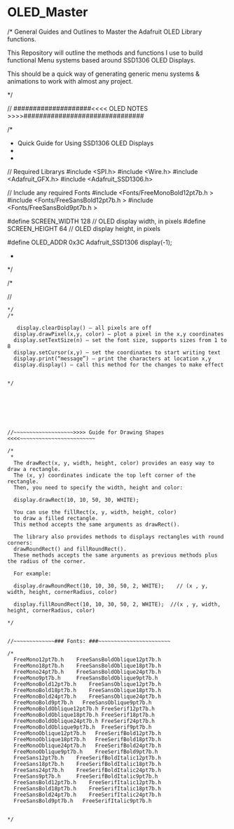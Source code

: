 # OLED_Master


/*
General Guides and Outlines to Master the Adafruit OLED Library functions.


This Repository will outline the methods and functions I use to build functional Menu
systems based around SSD1306 OLED Displays.


This should be a quick way of generating generic menu systems & animations to
work with almost any project.


*/

// ####################<<<< OLED NOTES >>>>###############################

/*
 *  Quick Guide for Using SSD1306 OLED Displays
 *  
 *  
// Required Librarys
#include <SPI.h>
#include <Wire.h>
#include <Adafruit_GFX.h>
#include <Adafruit_SSD1306.h>

// Include any required Fonts
#include <Fonts/FreeMonoBold12pt7b.h >
#include <Fonts/FreeSansBold12pt7b.h >
#include <Fonts/FreeSansBold9pt7b.h >


#define SCREEN_WIDTH 128 // OLED display width, in pixels
#define SCREEN_HEIGHT 64 // OLED display height, in pixels

#define OLED_ADDR   0x3C
Adafruit_SSD1306 display(-1);

 * 
 */



/*

//
~~~~~~~~~~~### Typical Commands ###~~~~~~~~~~~~~~~~~~~~~~~~~~~~~~~~~
*/
/*

   display.clearDisplay() – all pixels are off
  display.drawPixel(x,y, color) – plot a pixel in the x,y coordinates
  display.setTextSize(n) – set the font size, supports sizes from 1 to 8
  display.setCursor(x,y) – set the coordinates to start writing text
  display.print(“message”) – print the characters at location x,y
  display.display() – call this method for the changes to make effect

  
*/







//~~~~~~~~~~~~~~~~~~~>>>> Guide for Drawing Shapes <<<<~~~~~~~~~~~~~~~~~~~~~~~~

/*
 * 
  The drawRect(x, y, width, height, color) provides an easy way to draw a rectangle.
  The (x, y) coordinates indicate the top left corner of the rectangle.
  Then, you need to specify the width, height and color:

  display.drawRect(10, 10, 50, 30, WHITE);

  You can use the fillRect(x, y, width, height, color)
  to draw a filled rectangle.
  This method accepts the same arguments as drawRect().

  The library also provides methods to displays rectangles with round corners:
  drawRoundRect() and fillRoundRect().
  These methods accepts the same arguments as previous methods plus the radius of the corner.

  For example:

  display.drawRoundRect(10, 10, 30, 50, 2, WHITE);    // (x , y, width, height, cornerRadius, color)

  display.fillRoundRect(10, 10, 30, 50, 2, WHITE);  //(x , y, width, height, cornerRadius, color)

*/


//~~~~~~~~~~~~~### Fonts: ###~~~~~~~~~~~~~~~~~~~~~~~

/*
  FreeMono12pt7b.h    FreeSansBoldOblique12pt7b.h
  FreeMono18pt7b.h    FreeSansBoldOblique18pt7b.h
  FreeMono24pt7b.h    FreeSansBoldOblique24pt7b.h
  FreeMono9pt7b.h     FreeSansBoldOblique9pt7b.h
  FreeMonoBold12pt7b.h    FreeSansOblique12pt7b.h
  FreeMonoBold18pt7b.h    FreeSansOblique18pt7b.h
  FreeMonoBold24pt7b.h    FreeSansOblique24pt7b.h
  FreeMonoBold9pt7b.h   FreeSansOblique9pt7b.h
  FreeMonoBoldOblique12pt7b.h FreeSerif12pt7b.h
  FreeMonoBoldOblique18pt7b.h FreeSerif18pt7b.h
  FreeMonoBoldOblique24pt7b.h FreeSerif24pt7b.h
  FreeMonoBoldOblique9pt7b.h  FreeSerif9pt7b.h
  FreeMonoOblique12pt7b.h   FreeSerifBold12pt7b.h
  FreeMonoOblique18pt7b.h   FreeSerifBold18pt7b.h
  FreeMonoOblique24pt7b.h   FreeSerifBold24pt7b.h
  FreeMonoOblique9pt7b.h    FreeSerifBold9pt7b.h
  FreeSans12pt7b.h    FreeSerifBoldItalic12pt7b.h
  FreeSans18pt7b.h    FreeSerifBoldItalic18pt7b.h
  FreeSans24pt7b.h    FreeSerifBoldItalic24pt7b.h
  FreeSans9pt7b.h     FreeSerifBoldItalic9pt7b.h
  FreeSansBold12pt7b.h    FreeSerifItalic12pt7b.h
  FreeSansBold18pt7b.h    FreeSerifItalic18pt7b.h
  FreeSansBold24pt7b.h    FreeSerifItalic24pt7b.h
  FreeSansBold9pt7b.h   FreeSerifItalic9pt7b.h


*/
